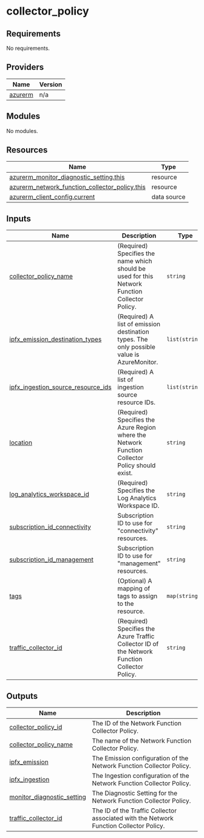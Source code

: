 # collector_policy

<!-- BEGIN_TF_DOCS -->
## Requirements

No requirements.

## Providers

| Name | Version |
|------|---------|
| <a name="provider_azurerm"></a> [azurerm](#provider\_azurerm) | n/a |

## Modules

No modules.

## Resources

| Name | Type |
|------|------|
| [azurerm_monitor_diagnostic_setting.this](https://registry.terraform.io/providers/hashicorp/azurerm/latest/docs/resources/monitor_diagnostic_setting) | resource |
| [azurerm_network_function_collector_policy.this](https://registry.terraform.io/providers/hashicorp/azurerm/latest/docs/resources/network_function_collector_policy) | resource |
| [azurerm_client_config.current](https://registry.terraform.io/providers/hashicorp/azurerm/latest/docs/data-sources/client_config) | data source |

## Inputs

| Name | Description | Type | Default | Required |
|------|-------------|------|---------|:--------:|
| <a name="input_collector_policy_name"></a> [collector\_policy\_name](#input\_collector\_policy\_name) | (Required) Specifies the name which should be used for this Network Function Collector Policy. | `string` | n/a | yes |
| <a name="input_ipfx_emission_destination_types"></a> [ipfx\_emission\_destination\_types](#input\_ipfx\_emission\_destination\_types) | (Required) A list of emission destination types. The only possible value is AzureMonitor. | `list(string)` | <pre>[<br/>  "AzureMonitor"<br/>]</pre> | no |
| <a name="input_ipfx_ingestion_source_resource_ids"></a> [ipfx\_ingestion\_source\_resource\_ids](#input\_ipfx\_ingestion\_source\_resource\_ids) | (Required) A list of ingestion source resource IDs. | `list(string)` | n/a | yes |
| <a name="input_location"></a> [location](#input\_location) | (Required) Specifies the Azure Region where the Network Function Collector Policy should exist. | `string` | n/a | yes |
| <a name="input_log_analytics_workspace_id"></a> [log\_analytics\_workspace\_id](#input\_log\_analytics\_workspace\_id) | (Required) Specifies the Log Analytics Workspace ID. | `string` | n/a | yes |
| <a name="input_subscription_id_connectivity"></a> [subscription\_id\_connectivity](#input\_subscription\_id\_connectivity) | Subscription ID to use for "connectivity" resources. | `string` | n/a | yes |
| <a name="input_subscription_id_management"></a> [subscription\_id\_management](#input\_subscription\_id\_management) | Subscription ID to use for "management" resources. | `string` | n/a | yes |
| <a name="input_tags"></a> [tags](#input\_tags) | (Optional) A mapping of tags to assign to the resource. | `map(string)` | `null` | no |
| <a name="input_traffic_collector_id"></a> [traffic\_collector\_id](#input\_traffic\_collector\_id) | (Required) Specifies the Azure Traffic Collector ID of the Network Function Collector Policy. | `string` | n/a | yes |

## Outputs

| Name | Description |
|------|-------------|
| <a name="output_collector_policy_id"></a> [collector\_policy\_id](#output\_collector\_policy\_id) | The ID of the Network Function Collector Policy. |
| <a name="output_collector_policy_name"></a> [collector\_policy\_name](#output\_collector\_policy\_name) | The name of the Network Function Collector Policy. |
| <a name="output_ipfx_emission"></a> [ipfx\_emission](#output\_ipfx\_emission) | The Emission configuration of the Network Function Collector Policy. |
| <a name="output_ipfx_ingestion"></a> [ipfx\_ingestion](#output\_ipfx\_ingestion) | The Ingestion configuration of the Network Function Collector Policy. |
| <a name="output_monitor_diagnostic_setting"></a> [monitor\_diagnostic\_setting](#output\_monitor\_diagnostic\_setting) | The Diagnostic Setting for the Network Function Collector Policy. |
| <a name="output_traffic_collector_id"></a> [traffic\_collector\_id](#output\_traffic\_collector\_id) | The ID of the Traffic Collector associated with the Network Function Collector Policy. |
<!-- END_TF_DOCS -->
